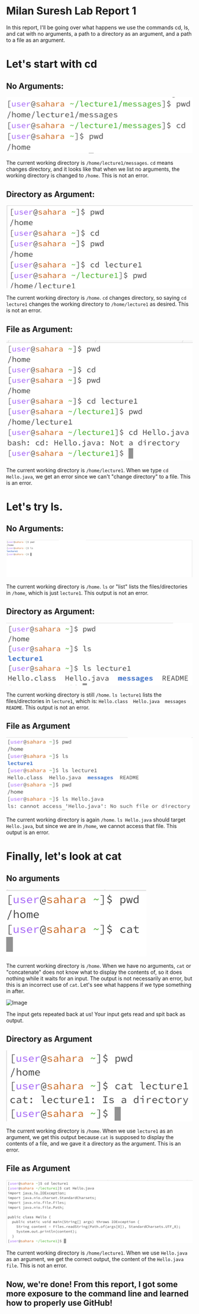 # Milan Suresh Lab Report 1

In this report, I'll be going over what happens we use the commands cd, ls, and cat with no arguments, a path to a directory as an argument, and a path to a file as an argument.

# Let's start with cd

## No Arguments:

![Image](ss4updated.jpg)

The current working directory is `/home/lecture1/messages`. `cd` means changes directory, and it looks like that when we list no arguments, the working directory is changed to `/home`. This is not an error.

## Directory as Argument:

![Image](ss5.png)

The current working directory is `/home`. `cd` changes directory, so saying `cd lecture1` changes the working directory to `/home/lecture1` as desired. This is not an error.

## File as Argument:

![Image](ss6.png)

The current working directory is `/home/lecture1`. When we type `cd Hello.java`, we get an error since we can't "change directory" to a file. This is an error.

# Let's try ls.

## No Arguments:

![Image](ss1.jpg)

The current working directory is `/home`. `ls` or "list" lists the files/directories in `/home`, which is just `lecture1`. This output is not an error.

## Directory as Argument:

![Image](ss2.jpg)

The current working directory is still `/home`. `ls lecture1` lists the files/directories in `lecture1`, which is: `Hello.class  Hello.java  messages  README`. This output is not an error.

## File as Argument

![Image](ss3.jpg)

The current working directory is again `/home`. `ls Hello.java` should target `Hello.java`, but since we are in `/home`, we cannot access that file. This output is an error.

# Finally, let's look at cat

## No arguments

![Image](SS7.png)

The current working directory is `/home`. When we have no arguments, `cat` or "concatenate" does not know what to display the contents of, so it does nothing while it waits for an input. The output is not necessarily an error, but this is an incorrect use of `cat`. Let's see what happens if we type something in after.

![Image](ss10.jpg)

The input gets repeated back at us! Your input gets read and spit back as output.

## Directory as Argument

![Image](SS8.png)

The current working directory is `/home`. When we use `lecture1` as an argument, we get this output because `cat` is supposed to display the contents of a file, and we gave it a directory as the argument. This is an error.

## File as Argument

![Image](SS9.png)

The current working directory is `/home/lecture1`. When we use `Hello.java` as an argument, we get the correct output, the content of the `Hello.java file`. This is not an error.

## Now, we're done! From this report, I got some more exposure to the command line and learned how to properly use GitHub!











